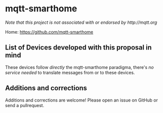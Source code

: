 # mqtt-smarthome

_Note that this project is not associated with or endorsed by http://mqtt.org_

Home: https://github.com/mqtt-smarthome

## List of Devices developed with this proposal in mind

These devices follow _directly_ the mqtt-smarthome paradigma, there's _no service needed_ to translate messages from or to these devices.





## Additions and corrections

Additions and corrections are welcome! Please open an issue on GitHub or send a 
pullrequest.
